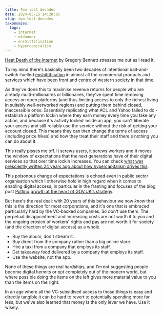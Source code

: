 ```yaml
---
title: Two lost decades
date: 2024-05-15 14:28:36
slug: two-lost-decades
taxonomies:
  tags:
    - internet
    - okdoomer
    - enshittification
    - hypercapitalism
---
```


[Heat Death of the Internet](https://www.takahe.org.nz/heat-death-of-the-internet/) by Gregory Bennett stresses me out as I read it.

To my mind there's basically been two decades of intentional bait-and-switch-fuelled [enshittification](https://www.theguardian.com/commentisfree/2023/mar/11/users-advertisers-we-are-all-trapped-in-the-enshittification-of-the-internet) in almost all the commercial products and services which have been front and centre of western society in that time.

<!-- more -->

As they've done this to maximise revenue returns for people who are already multi-millionaires or billionaires, they've spent time removing access on open platforms (and thus limiting access to only the richest living in suitably well-networked regions) and putting them behind closed, inaccessible ones. Essentially replicating what AOL and Yahoo failed to do - establish a platform lockin where they earn money every time you take any action, and because it's activity locked inside an app, you can't liberate your access and still reliably use the service without the risk of getting your account closed. This means they can then change the terms of access (including price hikes) and how they treat their staff and there's nothing you can do about it.

This really pisses me off. It screws users, it screws workers and it moves the window of expectations that the next generations have of their digital services so that over time lockin increases. You can check [what was presciently written 24 years ago about how hypercapitalism drives this](https://knowledge.wharton.upenn.edu/article/an-excess-of-access-and-other-dangers-of-hypercapitalism/).

This poisonous change of expectations is echoed even in public sector organisation which I otherwise hold in high regard when it comes to enabling digital access, in particular in the framing and focuses of the blog post [Putting growth at the heart of GOV.UK’s strategy](https://gds.blog.gov.uk/2023/06/06/putting-growth-at-the-heart-of-gov-uks-strategy/).

But here's the real deal: with 20 years of this behaviour we now _know_ that this is the direction for most corporations, and it's one that is embraced particularly hard by the VC-backed companies. So don't use them. The perpetual disappointment and increasing costs are not worth it to you and the ongoing erosion of workers' rights and pay are not worth it for society (and the direction of digital access) as a whole.

* Buy the album, don't stream it.
* Buy direct from the company rather than a big online store.
* Hire a taxi from a company that employs its staff.
* Get takeaway food delivered by a company that employs its staff.
* Use the website, not the app.

None of these things are real hardships, and I'm not suggesting people become digital hermits or opt completely out of the modern world, but where possible doing the items on the left gives more material value to you than the items on the right.

In an age where all the VC-subsidised access to those things is easy and directly tangible it can be hard to revert to potentially spending more for less, but we've also learned that money is the only lever we have. Use it wisely.